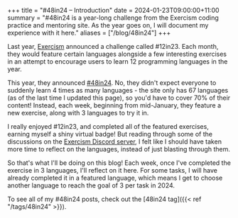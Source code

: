 +++
title = "#48in24 – Introduction"
date = 2024-01-23T09:00:00+11:00
summary = "#48in24 is a year-long challenge from the Exercism coding practice and mentoring site. As the year goes on, I will document my experience with it here."
aliases = ["/blog/48in24"]
+++

Last year, [Exercism](https://exercism.org/) announced a challenge called #12in23. Each month, they would feature certain languages alongside a few interesting exercises in an attempt to encourage users to learn 12 programming languages in the year.

This year, they announced [#48in24](https://exercism.org/challenges/48in24). No, they didn't expect everyone to suddenly learn 4 times as many languages - the site only has 67 languages (as of the last time I updated this page), so you'd have to cover 70% of their content! Instead, each week, beginning from mid-January, they feature a new exercise, along with 3 languages to try it in.

I really enjoyed #12in23, and completed all of the featured exercises, earning myself a shiny virtual badge! But reading through some of the discussions on the [Exercism Discord server](https://exercism.org/r/discord), I felt like I should have taken more time to reflect on the languages, instead of just blasting through them.

So that's what I'll be doing on this blog! Each week, once I've completed the exercise in 3 languages, I'll reflect on it here. For some tasks, I will have already completed it in a featured language, which means I get to choose another language to reach the goal of 3 per task in 2024.

To see all of my #48in24 posts, check out the [48in24 tag]({{< ref "/tags/48in24" >}}).
